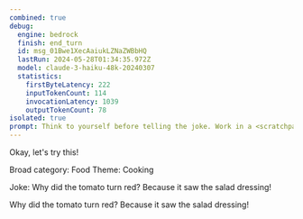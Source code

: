 ```yaml
---
combined: true
debug:
  engine: bedrock
  finish: end_turn
  id: msg_01Bwe1XecAaiukLZNaZWBbHQ
  lastRun: 2024-05-28T01:34:35.972Z
  model: claude-3-haiku-48k-20240307
  statistics:
    firstByteLatency: 222
    inputTokenCount: 114
    invocationLatency: 1039
    outputTokenCount: 78
isolated: true
prompt: Think to yourself before telling the joke. Work in a <scratchpad></scratchpad> block. First, decide on a broad category for the joke. Then, decide on a theme for the joke. Finally, tell the joke. The joke should be short and direct. Put your response in <joke></joke>.
---
```


Okay, let's try this!

<scratchpad>
Broad category: Food
Theme: Cooking

Joke: Why did the tomato turn red? Because it saw the salad dressing!
</scratchpad>

<joke>Why did the tomato turn red? Because it saw the salad dressing!</joke>